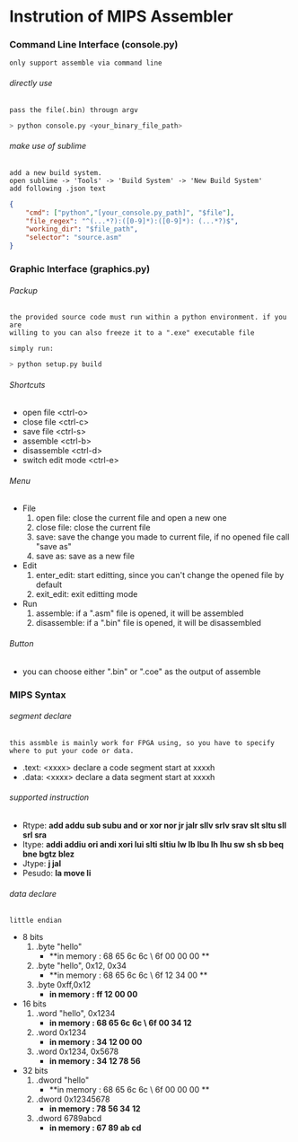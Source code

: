 # Instrution of MIPS Assembler

### Command Line Interface (console.py)
    only support assemble via command line

###### directly use
    pass the file(.bin) througn argv

``` bash 
> python console.py <your_binary_file_path>
```

###### make use of sublime
    add a new build system.
    open sublime -> 'Tools' -> 'Build System' -> 'New Build System'
    add following .json text

``` json
{
    "cmd": ["python","[your_console.py_path]", "$file"],
    "file_regex": "^(...*?):([0-9]*):([0-9]*): (...*?)$",
    "working_dir": "$file_path",
    "selector": "source.asm"
}
```

### Graphic Interface (graphics.py)

###### Packup
    the provided source code must run within a python environment. if you are
    willing to you can also freeze it to a ".exe" executable file

    simply run:
```bash
> python setup.py build 
```


###### Shortcuts
- open file    <ctrl-o\>
- close file   <ctrl-c\>
- save file    <ctrl-s\>
- assemble     <ctrl-b\>
- disassemble  <ctrl-d\>
- switch edit mode  <ctrl-e\>

###### Menu
- File
    1. open file: close the current file and open a new one
    2. close file: close the current file
    3. save: save the change you made to current file, if no opened file call "save as"
    4. save as: save as a new file
- Edit
    1. enter_edit: start editting, since you can't change the opened file by default
    2. exit_edit: exit editting mode
- Run
    1. assemble: if a ".asm" file is opened, it will be assembled
    2. disassemble: if a ".bin" file is opened, it will be disassembled

###### Button
- you can choose either ".bin" or ".coe" as the output of assemble


### MIPS Syntax

###### segment declare
    this assmble is mainly work for FPGA using, so you have to specify where to put your code or data.
- .text: <xxxx\> declare a code segment start at xxxxh
- .data: <xxxx\> declare a data segment start at xxxxh

###### supported instruction
- Rtype: **add addu sub subu and or xor nor jr jalr sllv srlv srav slt sltu sll srl sra**
- Itype: **addi addiu ori andi xori lui slti sltiu lw lb lbu lh lhu sw sh sb beq bne bgtz blez**
- Jtype: **j jal**
- Pesudo: **la move li**

###### data declare
    little endian
- 8 bits 
    1. .byte "hello"
        - **in memory :   68 65 6c 6c \\ 6f 00 00 00 **
    2. .byte "hello", 0x12, 0x34
        - **in memory :   68 65 6c 6c \\ 6f 12 34 00 **
    3. .byte 0xff,0x12
        - **in memory :   ff 12 00 00**
- 16 bits
    1. .word "hello", 0x1234
        - **in memory :   68 65 6c 6c \\ 6f 00 34 12**
    2. .word 0x1234
        - **in memory :   34 12 00 00**
    3. .word 0x1234, 0x5678
        - **in memory :   34 12 78 56**
- 32 bits
    1. .dword "hello"
        - **in memory :   68 65 6c 6c \\ 6f 00 00 00 **
    2. .dword 0x12345678 
        - **in memory :   78 56 34 12**
    3. .dword 6789abcd
        - **in memory  :   67 89 ab cd**